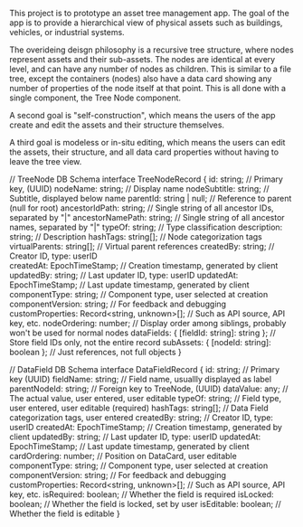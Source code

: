 This project is to prototype an asset tree management app. The goal of the app is to provide a hierarchical view of physical assets such as buildings, vehicles, or industrial systems. 

The overideing deisgn philosophy is a recursive tree structure, where nodes represent assets and their sub-assets. The nodes are identical at every level, and can have any number of nodes as children. This is similar to a file tree, except the containers (nodes) also have a data card showing any number of properties of the node itself at that point. This is all done with a single component, the Tree Node component. 

A second goal is "self-construction", which means the users of the app create and edit the assets and their structure themselves. 

A third goal is modeless or in-situ editing, which means the users can edit the assets, their structure, and all data card properties without having to leave the tree view.


// TreeNode DB Schema
interface TreeNodeRecord {
  id: string;                    // Primary key, (UUID)
  nodeName: string;              // Display name
  nodeSubtitle: string;          // Subtitle, displayed below name
  parentId: string | null;       // Reference to parent (null for root)
  ancestorIdPath: string;        // Single string of all ancestor IDs, separated by "|"
  ancestorNamePath: string;      // Single string of all ancestor names, separated by "|"
  typeOf: string;                // Type classification
  description: string;           // Description
  hashTags: string[];            // Node categorization tags
  virtualParents: string[];      // Virtual parent references
  createdBy: string;             // Creator ID, type: userID    
  createdAt: EpochTimeStamp;     // Creation timestamp, generated by client
  updatedBy: string;             // Last updater ID, type: userID
  updatedAt: EpochTimeStamp;     // Last update timestamp, generated by client
  componentType: string;         // Component type, user selected at creation
  componentVersion: string;      // For feedback and debugging
  customProperties: Record<string, unknown>[];	   // Such as API source, API key, etc.
  nodeOrdering: number;          // Display order among siblings, probably won't be used for normal nodes
  dataFields: { [fieldId: string]: string }; // Store field IDs only, not the entire record
  subAssets: { [nodeId: string]: boolean }; // Just references, not full objects
}


// DataField DB Schema
interface DataFieldRecord {
  id: string;                    // Primary key (UUID)
  fieldName: string;             // Field name, usuallly displayed as label
  parentNodeId: string;          // Foreign key to TreeNode, (UUID)
  dataValue: any;                // The actual value, user entered, user editable
  typeOf: string;                // Field type, user entered, user editable (required)
  hashTags: string[];            // Data Field categorization tags, user entered
  createdBy: string;             // Creator ID, type: userID
  createdAt: EpochTimeStamp;     // Creation timestamp, generated by client
  updatedBy: string;             // Last updater ID, type: userID
  updatedAt: EpochTimeStamp;     // Last update timestamp, generated by client
  cardOrdering: number;          // Position on DataCard, user editable
  componentType: string;         // Component type, user selected at creation
  componentVersion: string;      // For feedback and debugging
  customProperties: Record<string, unknown>[];	   // Such as API source, API key, etc.
  isRequired: boolean;           // Whether the field is required
  isLocked: boolean;             // Whether the field is locked, set by user
  isEditable: boolean;           // Whether the field is editable
}